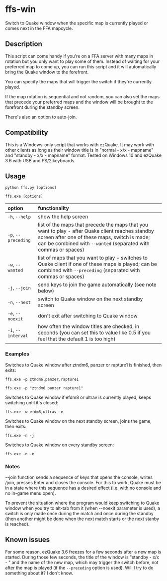 # ffs-win
Switch to Quake window when the specific map is currently played or comes next in the FFA mapcycle.

## Description

This script can come handy if you're on a FFA server with many maps in rotation but you only want to play some of them. Instead of waiting for your preferred map to come up, you can run this script and it will automatically bring the Quake window to the forefront.

You can specify the maps that will trigger the switch if they're currently played.

If the map rotation is sequential and not random, you can also set the maps that precede your preferred maps and the window will be brought to the forefront during the standby screen.

There's also an option to auto-join.

## Compatibility

This is a Windows-only script that works with ezQuake. It may work with other clients as long as their window title is in "normal - x/x - mapname" and "standby - x/x - mapname" format. Tested on Windows 10 and ezQuake 3.6 with USB and PS/2 keyboards.

## Usage

`python ffs.py [options]`

`ffs.exe [options]`

| option        | functionality |
| :--- | :--- |
| `-h`, `--help`      | show the help screen |
| `-p`,&nbsp;`--preceding`      | list of the maps that precede the maps that you want to play - after Quake client reaches standby screen after one of these maps, switch is made; can be combined with `--wanted` (separated with commas or spaces)      |
| `-w`, `--wanted`      | list of maps that you want to play - switches to Quake client if one of these maps is played; can be combined with `--preceding` (separated with commas or spaces)      |
| `-j`, `--join`      | send keys to join the game automatically (see note below)      |
| `-n`, `--next`      | switch to Quake window on the next standby screen      |
| `-e`, `--noexit`      | don't exit after switching to Quake window      |
| `-i`, `--interval`      | how often the window titles are checked, in seconds (you can set this to value like 0.5 if you feel that the default 1 is too high)      |

### Examples

Switches to Quake window after ztndm6, panzer or rapture1 is finished, then exits:

`ffs.exe -p ztndm6,panzer,rapture1`

`ffs.exe -p "ztndm6 panzer rapture1"`

Switches to Quake window if efdm8 or ultrav is currently played, keeps switching
until it's closed:

`ffs.exe -w efdm8,ultrav -e`

Switches to Quake window on the next standby screen, joins the game, then exits:

`ffs.exe -n -j`

Switches to Quake window on every standby screen:

`ffs.exe -n -e`

### Notes
 
--join function sends a sequence of keys that opens the console, writes /join,
presses Enter and closes the console. For this to work, Quake must be in a state where
this sequence has a desired effect (i.e. with no console and no in-game menu open).

To prevent the situation where the program would keep switching to Quake window when you
try to alt-tab from it (when --noexit parameter is used), a switch is only made once
during the match and once during the standby (then another might be done when the next
match starts or the next stanby is reached).

## Known issues

For some reason, ezQuake 3.6 freezes for a few seconds after a new map is started. During those few seconds, the title of the window is "standby - x/x - " and the name of the new map, which may trigger the switch before, not after the map is played (if the `--preceding` option is used). Will I try to do something about it? I don't know.
